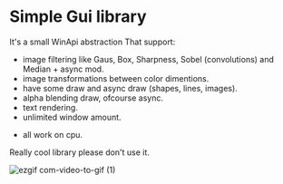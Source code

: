 # Simple Gui library
It's a small WinApi abstraction
That support:
+ image filtering like Gaus, Box, Sharpness, Sobel (convolutions) and Median + async mod.
+ image transformations between color dimentions.
+ have some draw and async draw (shapes, lines, images).
+ alpha blending draw, ofcourse async.
+ text rendering.
+ unlimited window amount.
- all work on cpu.

Really cool library please don't use it.

![ezgif com-video-to-gif (1)](https://user-images.githubusercontent.com/48060259/87033194-71921e00-c1ee-11ea-9276-0b192bd4ab4c.gif)
